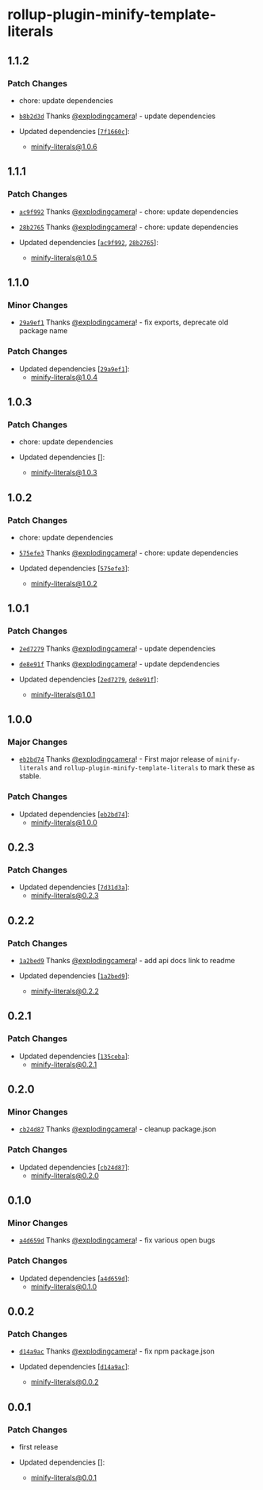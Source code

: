 # rollup-plugin-minify-template-literals

## 1.1.2

### Patch Changes

- chore: update dependencies

- [`b8b2d3d`](https://github.com/explodingcamera/esm/commit/b8b2d3dbb0c99159f5d643f476e623cd56278017) Thanks [@explodingcamera](https://github.com/explodingcamera)! - update dependencies

- Updated dependencies [[`7f1660c`](https://github.com/explodingcamera/esm/commit/7f1660c88677547d9eafb8ab30ff9032a75b42be)]:
  - minify-literals@1.0.6

## 1.1.1

### Patch Changes

- [`ac9f992`](https://github.com/explodingcamera/esm/commit/ac9f992ea5b540beddaea7feb002a76ccaccb29d) Thanks [@explodingcamera](https://github.com/explodingcamera)! - chore: update dependencies

- [`28b2765`](https://github.com/explodingcamera/esm/commit/28b276523ad007ab9ae0402a7d5d5b7360f1d7ed) Thanks [@explodingcamera](https://github.com/explodingcamera)! - chore: update dependencies

- Updated dependencies [[`ac9f992`](https://github.com/explodingcamera/esm/commit/ac9f992ea5b540beddaea7feb002a76ccaccb29d), [`28b2765`](https://github.com/explodingcamera/esm/commit/28b276523ad007ab9ae0402a7d5d5b7360f1d7ed)]:
  - minify-literals@1.0.5

## 1.1.0

### Minor Changes

- [`29a9ef1`](https://github.com/explodingcamera/esm/commit/29a9ef118db1f1184f4f599b2806e25b1c41187b) Thanks [@explodingcamera](https://github.com/explodingcamera)! - fix exports, deprecate old package name

### Patch Changes

- Updated dependencies [[`29a9ef1`](https://github.com/explodingcamera/esm/commit/29a9ef118db1f1184f4f599b2806e25b1c41187b)]:
  - minify-literals@1.0.4

## 1.0.3

### Patch Changes

- chore: update dependencies

- Updated dependencies []:
  - minify-literals@1.0.3

## 1.0.2

### Patch Changes

- chore: update dependencies

- [`575efe3`](https://github.com/explodingcamera/esm/commit/575efe385756abd44408d83535c27c99ff7efea2) Thanks [@explodingcamera](https://github.com/explodingcamera)! - chore: update dependencies

- Updated dependencies [[`575efe3`](https://github.com/explodingcamera/esm/commit/575efe385756abd44408d83535c27c99ff7efea2)]:
  - minify-literals@1.0.2

## 1.0.1

### Patch Changes

- [`2ed7279`](https://github.com/explodingcamera/esm/commit/2ed72792bf13fa4b712fb477208ebb7d061a1e8f) Thanks [@explodingcamera](https://github.com/explodingcamera)! - update dependencies

- [`de8e91f`](https://github.com/explodingcamera/esm/commit/de8e91f4f1052fbd6bf4f82b3c8010195b98a7b1) Thanks [@explodingcamera](https://github.com/explodingcamera)! - update depdendencies

- Updated dependencies [[`2ed7279`](https://github.com/explodingcamera/esm/commit/2ed72792bf13fa4b712fb477208ebb7d061a1e8f), [`de8e91f`](https://github.com/explodingcamera/esm/commit/de8e91f4f1052fbd6bf4f82b3c8010195b98a7b1)]:
  - minify-literals@1.0.1

## 1.0.0

### Major Changes

- [`eb2bd74`](https://github.com/explodingcamera/esm/commit/eb2bd74d7150d4bda09779d9e47bb230c34056fc) Thanks [@explodingcamera](https://github.com/explodingcamera)! - First major release of `minify-literals` and `rollup-plugin-minify-template-literals` to mark these as stable.

### Patch Changes

- Updated dependencies [[`eb2bd74`](https://github.com/explodingcamera/esm/commit/eb2bd74d7150d4bda09779d9e47bb230c34056fc)]:
  - minify-literals@1.0.0

## 0.2.3

### Patch Changes

- Updated dependencies [[`7d31d3a`](https://github.com/explodingcamera/esm/commit/7d31d3aa301e519209c8019d9675434a1a011f03)]:
  - minify-literals@0.2.3

## 0.2.2

### Patch Changes

- [`1a2bed9`](https://github.com/explodingcamera/esm/commit/1a2bed92806690fe6bd2eba714c81d05d4d725c8) Thanks [@explodingcamera](https://github.com/explodingcamera)! - add api docs link to readme

- Updated dependencies [[`1a2bed9`](https://github.com/explodingcamera/esm/commit/1a2bed92806690fe6bd2eba714c81d05d4d725c8)]:
  - minify-literals@0.2.2

## 0.2.1

### Patch Changes

- Updated dependencies [[`135ceba`](https://github.com/explodingcamera/esm/commit/135cebae5020bb17694600792785eddb4e5e3bab)]:
  - minify-literals@0.2.1

## 0.2.0

### Minor Changes

- [`cb24d87`](https://github.com/explodingcamera/esm/commit/cb24d87d3027b6da3477a2ab8eb7e9fe79ba5656) Thanks [@explodingcamera](https://github.com/explodingcamera)! - cleanup package.json

### Patch Changes

- Updated dependencies [[`cb24d87`](https://github.com/explodingcamera/esm/commit/cb24d87d3027b6da3477a2ab8eb7e9fe79ba5656)]:
  - minify-literals@0.2.0

## 0.1.0

### Minor Changes

- [`a4d659d`](https://github.com/explodingcamera/esm/commit/a4d659da28294c2ed787f39c0062183a38677eb1) Thanks [@explodingcamera](https://github.com/explodingcamera)! - fix various open bugs

### Patch Changes

- Updated dependencies [[`a4d659d`](https://github.com/explodingcamera/esm/commit/a4d659da28294c2ed787f39c0062183a38677eb1)]:
  - minify-literals@0.1.0

## 0.0.2

### Patch Changes

- [`d14a9ac`](https://github.com/explodingcamera/esm/commit/d14a9accdcd602695ca97ad3189247a5c19545b5) Thanks [@explodingcamera](https://github.com/explodingcamera)! - fix npm package.json

- Updated dependencies [[`d14a9ac`](https://github.com/explodingcamera/esm/commit/d14a9accdcd602695ca97ad3189247a5c19545b5)]:
  - minify-literals@0.0.2

## 0.0.1

### Patch Changes

- first release

- Updated dependencies []:
  - minify-literals@0.0.1
